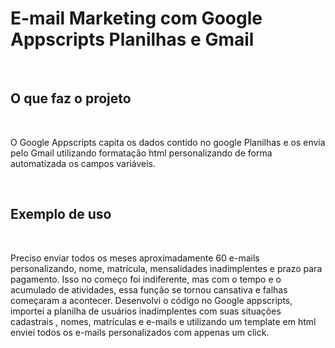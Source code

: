 # E-mail Marketing com Google Appscripts Planilhas e Gmail

&nbsp;

## O que faz o projeto

&nbsp;

 O Google Appscripts capita  os dados contido no google Planilhas e os envia pelo Gmail utilizando formatação html personalizando de forma automatizada os campos variáveis.

&nbsp;

## Exemplo de uso

&nbsp;

Preciso enviar todos os meses aproximadamente 60 e-mails personalizando, nome, matrícula, mensalidades inadimplentes e prazo para pagamento.
Isso no começo foi indiferente, mas com o tempo e o acumulado de atividades, essa função se tornou cansativa e falhas começaram a acontecer.
Desenvolvi o código no Google appscripts, importei a planilha de usuários inadimplentes com suas situações cadastrais , nomes, matrículas e e-mails e utilizando um template em html enviei todos os e-mails personalizados  com appenas um click.

&nbsp;
